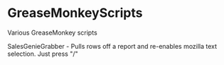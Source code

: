 GreaseMonkeyScripts
===================

Various GreaseMonkey scripts

SalesGenieGrabber - Pulls rows off a report and re-enables mozilla text selection. Just press "/"

